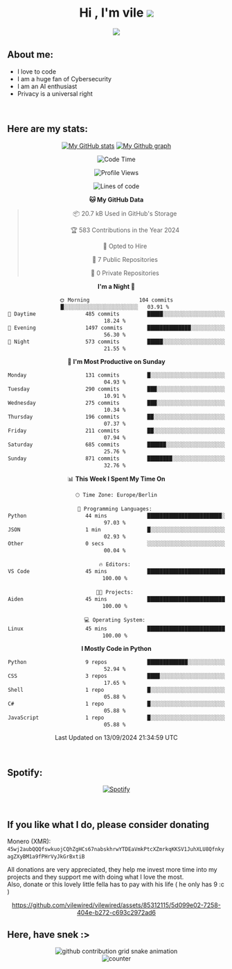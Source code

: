 <h1 align="center">Hi , I'm vile <img src="https://media.giphy.com/media/hvRJCLFzcasrR4ia7z/giphy.gif" width="35"></h1>
<p align="center">
  <a href="https://github.com/viledissociation"><img src="https://readme-typing-svg.demolab.com?font=Roboto+Mono&weight=300&size=28&duration=4000&pause=100&color=C109F7&center=true&vCenter=true&width=580&height=127&lines=I'm+a+programmer;I'm+an+AI+enthusiast;I'm+a+big+fan+of+Neural+Networks;I'm+interested+in+Computer+Science;I+love+Cybersecurity;By+the+way+I+use+Arch+%F0%9F%92%80"></a>
</p>

## About me:

- I love to code
- I am a huge fan of Cybersecurity
- I am an AI enthusiast
- Privacy is a universal right

<br>

## Here are my stats:

<div align="center">
    
 [![My GitHub stats](https://github-readme-stats.vercel.app/api?username=vilewired&count_private=true&show_icons=true&theme=radical)](https://github.com/vilewired)
 [![My Github graph](http://github-profile-summary-cards.vercel.app/api/cards/profile-details?username=vilewired&theme=radical)](https://github.com/vilewired)

<!--START_SECTION:waka-->
![Code Time](http://img.shields.io/badge/Code%20Time-344%20hrs%2023%20mins-blue)

![Profile Views](http://img.shields.io/badge/Profile%20Views-0-blue)

![Lines of code](https://img.shields.io/badge/From%20Hello%20World%20I%27ve%20Written-190.5%20thousand%20lines%20of%20code-blue)

**🐱 My GitHub Data** 

> 📦 20.7 kB Used in GitHub's Storage 
 > 
> 🏆 583 Contributions in the Year 2024
 > 
> 💼 Opted to Hire
 > 
> 📜 7 Public Repositories 
 > 
> 🔑 0 Private Repositories 
 > 
**I'm a Night 🦉** 

```text
🌞 Morning                104 commits         █░░░░░░░░░░░░░░░░░░░░░░░░   03.91 % 
🌆 Daytime                485 commits         █████░░░░░░░░░░░░░░░░░░░░   18.24 % 
🌃 Evening                1497 commits        ██████████████░░░░░░░░░░░   56.30 % 
🌙 Night                  573 commits         █████░░░░░░░░░░░░░░░░░░░░   21.55 % 
```
📅 **I'm Most Productive on Sunday** 

```text
Monday                   131 commits         █░░░░░░░░░░░░░░░░░░░░░░░░   04.93 % 
Tuesday                  290 commits         ███░░░░░░░░░░░░░░░░░░░░░░   10.91 % 
Wednesday                275 commits         ███░░░░░░░░░░░░░░░░░░░░░░   10.34 % 
Thursday                 196 commits         ██░░░░░░░░░░░░░░░░░░░░░░░   07.37 % 
Friday                   211 commits         ██░░░░░░░░░░░░░░░░░░░░░░░   07.94 % 
Saturday                 685 commits         ██████░░░░░░░░░░░░░░░░░░░   25.76 % 
Sunday                   871 commits         ████████░░░░░░░░░░░░░░░░░   32.76 % 
```


📊 **This Week I Spent My Time On** 

```text
🕑︎ Time Zone: Europe/Berlin

💬 Programming Languages: 
Python                   44 mins             ████████████████████████░   97.03 % 
JSON                     1 min               █░░░░░░░░░░░░░░░░░░░░░░░░   02.93 % 
Other                    0 secs              ░░░░░░░░░░░░░░░░░░░░░░░░░   00.04 % 

🔥 Editors: 
VS Code                  45 mins             █████████████████████████   100.00 % 

🐱‍💻 Projects: 
Aiden                    45 mins             █████████████████████████   100.00 % 

💻 Operating System: 
Linux                    45 mins             █████████████████████████   100.00 % 
```

**I Mostly Code in Python** 

```text
Python                   9 repos             █████████████░░░░░░░░░░░░   52.94 % 
CSS                      3 repos             ████░░░░░░░░░░░░░░░░░░░░░   17.65 % 
Shell                    1 repo              █░░░░░░░░░░░░░░░░░░░░░░░░   05.88 % 
C#                       1 repo              █░░░░░░░░░░░░░░░░░░░░░░░░   05.88 % 
JavaScript               1 repo              █░░░░░░░░░░░░░░░░░░░░░░░░   05.88 % 
```




 Last Updated on 13/09/2024 21:34:59 UTC
<!--END_SECTION:waka-->
</div>
<br>

## Spotify:

<div align="center">

[![Spotify](https://whois-hoeless.vercel.app/api/spotify?background_color=0d1117&border_color=090d13)](https://open.spotify.com/user/heanchenhorst)
</div>

<br>

## If you like what I do, please consider donating

Monero (XMR): ```45wj2aubQQQfswkuojCQhZgHCs67nabskhrwYTDEaVmkPtcXZmrkqKKSV1JuhXLU8QfnkyagZXyBM1a9fPHrVyJkGrBxtiB```

All donations are very appreciated, they help me invest more time into my projects and they support me with doing what I love the most.  
Also, donate or this lovely little fella has to pay with his life (  he only has 9 :c  )

<div align="center">


https://github.com/vilewired/vilewired/assets/85312115/5d099e02-7258-404e-b272-c693c2972ad6


</div>

## Here, have snek :>
<div align="center">
<picture>
  <source media="(prefers-color-scheme: dark)" srcset="https://raw.githubusercontent.com/vilewired/vilewired/output/github-contribution-grid-snake-dark.svg">
  <source media="(prefers-color-scheme: light)" srcset="https://raw.githubusercontent.com/vilewired/vilewired/output/github-contribution-grid-snake.svg">
  <img alt="github contribution grid snake animation" src="https://raw.githubusercontent.com/vilewired/vilewired/output/github-contribution-grid-snake.svg">
</div>

<div align="center">
  <img src="https://moe-counter.glitch.me/get/@hoeless_count?theme=rule34" alt="counter" />
</div>
